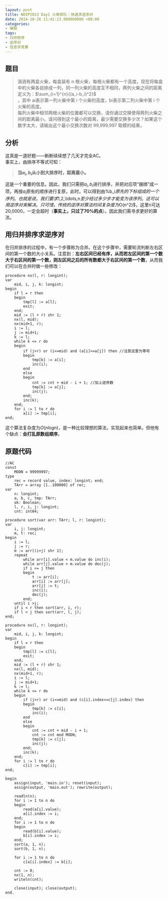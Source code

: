 ```yaml
---
layout: post
title: NOIP2013 Day1 火柴排队：快速求逆序对
date: 2014-10-26 11:42:23.000000000 +08:00
categories:
- 编程
tags:
- 归并排序
- 逆序对
- 信息学竞赛
---
```

## **题目**

> 涵涵有两盒火柴，每盒装有 n 根火柴，每根火柴都有一个高度。现在将每盒中的火柴各自排成一列，同一列火柴的高度互不相同，两列火柴之间的距离定义为：$\sum_{i=1}^{n}{(a_i-b_i)^2}$  
> ，其中 ai表示第一列火柴中第 i 个火柴的高度，bi表示第二列火柴中第 i 个火柴的高度。  
> 每列火柴中相邻两根火柴的位置都可以交换，请你通过交换使得两列火柴之间的距离最小。请问得到这个最小的距离，最少需要交换多少次？如果这个数字太大，请输出这个最小交换次数对 99,999,997 取模的结果。

## **分析**

这真是一道好题——断断续续想了几天才完全AC。  
事实上，由排序不等式可知：

> **当$a_i, b_i$从小到大排序时，距离最小。**

这是一个重要的信息。因此，我们只需把$a_i,b_i$进行排序，并把对应项“捆绑”成一项，再按$a_i$原有的顺序进行复原，此时，可以得到由%b_i$原先的下标组成的一个序列。也就是说，我们要求$1,2,\ldots,n$至少经过多少步才能变为该序列。这可以用逆序对来解决。  
只可惜，传统的逆序对算法时间复杂度为$O(n^2)$，这里n可达20,0000，一定会超时（**事实上，只过了70%的点**）。因此我们需寻求更好的算法。

## **用归并排序求逆序对**

在归并排序的过程中，有一个步骤称为合并。在这个步骤中，需要轮流判断左右区间的第一个数的大小关系。注意到：**左右区间已经有序，从而若左区间的第一个数大于右区间的第一个数，则左区间之后的所有数都大于右区间的第一个数**，从而我们可以在合并时做一些修改：

    procedure nx(l, r: longint);
    var
        mid, i, j, k: longint;
    begin
        if l = r then
        begin
            tmp[l] := a[l];
            exit;
        end;
        mid := (l + r) shr 1;
        nx(l, mid);
        nx(mid+1, r);
        i := l;
        j := mid+1;
        k := l;
        while k <= r do 
        begin
            if (j>r) or (i<=mid) and (a[i]<=a[j]) then //注意这里为等号
            begin
                tmp[k] := a[i];
                inc(i);
            end
            else
            begin
                cnt := cnt + mid - i + 1; //加上逆序数
                tmp[k] := a[j];
                inc(j);
            end;
            inc(k);
        end;
        for i := l to r do 
            a[i] := tmp[i];
    end;

这个算法复杂度为$O(nlogn)$，是一种比较理想的算法，实现起来也简单。但他有个缺点：**会打乱原数组顺序**。

## **原题代码**

    //AC
    const
        MODN = 99999997;
    type
        rec = record value, index: longint; end;
        TArr = array [1..100000] of rec;
    var
        n: longint;
        a, b, c, tmp: TArr;
        ok: Boolean;
        l, r, i, j: longint;
        cnt: int64;

    procedure sort(var arr: TArr; l, r: longint);
    var
        i, j: longint;
        m, t: rec;
    begin
        i := l;
        j := r;
        m := arr[(i+j) shr 1];
        repeat
            while arr[i].value < m.value do inc(i);
            while arr[j].value > m.value do dec(j);
            if i <= j then
            begin
                t := arr[i];
                arr[i] := arr[j];
                arr[j] := t;
                inc(i);
                dec(j);
            end;
        until i >j;
        if i < r then sort(arr, i, r);
        if l < j then sort(arr, l, j);
    end;

    procedure nx(l, r: longint);
    var
        mid, i, j, k: longint;
    begin
        if l = r then
        begin
            tmp[l] := c[l];
            exit;
        end;
        mid := (l + r) shr 1;
        nx(l, mid);
        nx(mid+1, r);
        i := l;
        j := mid+1;
        k := l;
        while k <= r do 
        begin
            if (j>r) or (i<=mid) and (c[i].index<=c[j].index) then
            begin
                tmp[k] := c[i];
                inc(i);
            end
            else
            begin
                cnt := cnt + mid - i + 1;
                cnt := cnt mod MODN;
                tmp[k] := c[j];
                inc(j);
            end;
            inc(k);
        end;
        for i := l to r do 
            c[i] := tmp[i];
    end;

    begin
        assign(input, 'main.in'); reset(input);
        assign(output, 'main.out'); rewrite(output);

        readln(n);
        for i := 1 to n do
        begin
            read(a[i].value);
            a[i].index := i;
        end;
        for i := 1 to n do
        begin
            read(b[i].value);
            b[i].index := i;
        end;
        sort(a, 1, n);
        sort(b, 1, n);

        for i := 1 to n do
            c[a[i].index] := b[i];

        cnt := 0;
        nx(1, n);
        writeln(cnt);

        close(input); close(output);
    end.